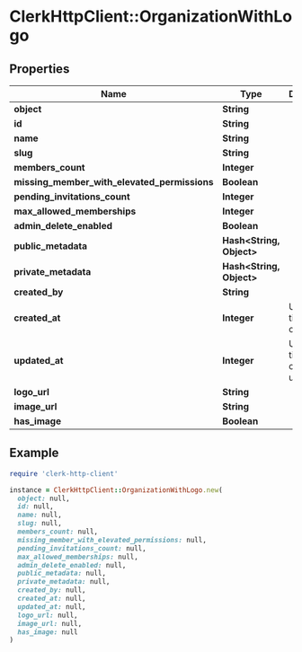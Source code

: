 # ClerkHttpClient::OrganizationWithLogo

## Properties

| Name | Type | Description | Notes |
| ---- | ---- | ----------- | ----- |
| **object** | **String** |  |  |
| **id** | **String** |  |  |
| **name** | **String** |  |  |
| **slug** | **String** |  |  |
| **members_count** | **Integer** |  | [optional] |
| **missing_member_with_elevated_permissions** | **Boolean** |  | [optional] |
| **pending_invitations_count** | **Integer** |  | [optional] |
| **max_allowed_memberships** | **Integer** |  |  |
| **admin_delete_enabled** | **Boolean** |  |  |
| **public_metadata** | **Hash&lt;String, Object&gt;** |  |  |
| **private_metadata** | **Hash&lt;String, Object&gt;** |  |  |
| **created_by** | **String** |  | [optional] |
| **created_at** | **Integer** | Unix timestamp of creation.  |  |
| **updated_at** | **Integer** | Unix timestamp of last update.  |  |
| **logo_url** | **String** |  | [optional] |
| **image_url** | **String** |  |  |
| **has_image** | **Boolean** |  |  |

## Example

```ruby
require 'clerk-http-client'

instance = ClerkHttpClient::OrganizationWithLogo.new(
  object: null,
  id: null,
  name: null,
  slug: null,
  members_count: null,
  missing_member_with_elevated_permissions: null,
  pending_invitations_count: null,
  max_allowed_memberships: null,
  admin_delete_enabled: null,
  public_metadata: null,
  private_metadata: null,
  created_by: null,
  created_at: null,
  updated_at: null,
  logo_url: null,
  image_url: null,
  has_image: null
)
```

